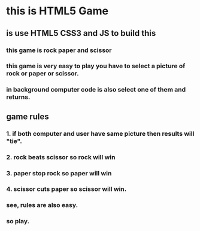 # this is HTML5 Game

## is use HTML5 CSS3 and JS to build this
### this game is rock paper and scissor
### this game is very easy to play you have to select a picture of rock or paper or scissor.
### in background computer code is also select one of them and returns.

## game rules
### 1. if both computer and user have same picture then results will "tie".
### 2. rock beats scissor so rock will win
### 3. paper stop rock so paper will win
### 4. scissor cuts paper so scissor will win.

### see, rules are also easy.
### so play.
